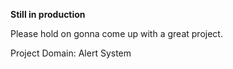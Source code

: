 **Still in production**

Please hold on gonna come up with a great project.

Project Domain: Alert System

